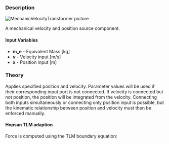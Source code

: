 ### Description
![MechanicVelocityTransformer picture](MechanicVelocityTransformer.svg)

A mechanical velocity and position source component.

#### Input Variables
* **m_e** - Equivalent Mass [kg]
* **v** - Velocity input [m/s]
* **x** - Position input [m]

### Theory
Applies specified position and velocity. Parameter values will be used if their corresponding input port is not connected. If velocity is connected but not position, the position will be integrated from the velocity. Connecting both inputs simultaneously or connecting only position input is possible, but the kinematic relationship between position and velocity must then be enforced manually.
<!---EQUATION v_1 = v_{in} --->
<!---EQUATION x_1 = \begin{cases}x_{in}, & \mathrm{if\ }x_{in}\mathrm{\ is\ connected}\\\int v_1 dt, & \mathrm{otherwise}\end{cases}--->

#### Hopsan TLM adaption
Force is computed using the TLM boundary equation:
<!---EQUATION F_1 = c_1 + Z_{c1} v_1--->
